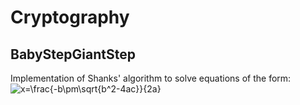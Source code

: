 # Cryptography
## BabyStepGiantStep
Implementation of Shanks' algorithm to solve equations of the form: ![x=\frac{-b\pm\sqrt{b^2-4ac}}{2a}](https://latex.codecogs.com/svg.latex?\Large&space;x=\frac{-b\pm\sqrt{b^2-4ac}}{2a}) 
